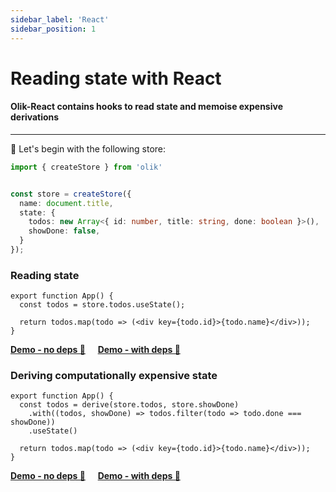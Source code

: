 ```yaml
---
sidebar_label: 'React'
sidebar_position: 1
---
```


# Reading state with React

#### Olik-React contains hooks to read state and memoise expensive derivations  

---

🥚 Let's begin with the following store:
```ts
import { createStore } from 'olik'


const store = createStore({
  name: document.title,
  state: {
    todos: new Array<{ id: number, title: string, done: boolean }>(),
    showDone: false,
  }
});
```

### Reading state
```tsx
export function App() {
  const todos = store.todos.useState();

  return todos.map(todo => (<div key={todo.id}>{todo.name}</div>));
}
```
[**Demo - no deps 🥚**](https://codesandbox.io/s/olik-react-usestate-hook-d3z0y?file=/src/App.tsx) &nbsp;&nbsp;&nbsp; [**Demo - with deps 🥚**](https://codesandbox.io/s/olik-react-usestate-with-deps-7pf9d?file=/src/App.tsx)

### Deriving computationally expensive state
```tsx
export function App() {
  const todos = derive(store.todos, store.showDone)
    .with((todos, showDone) => todos.filter(todo => todo.done === showDone))
    .useState()

  return todos.map(todo => (<div key={todo.id}>{todo.name}</div>));
}
```

[**Demo - no deps 🥚**](https://codesandbox.io/s/olik-react-derivefrom-jv9dd?file=/src/App.tsx) &nbsp;&nbsp;&nbsp; [**Demo - with deps 🥚**](https://codesandbox.io/s/olik-react-derivefrom-with-deps-z7x4i?file=/src/App.tsx)

